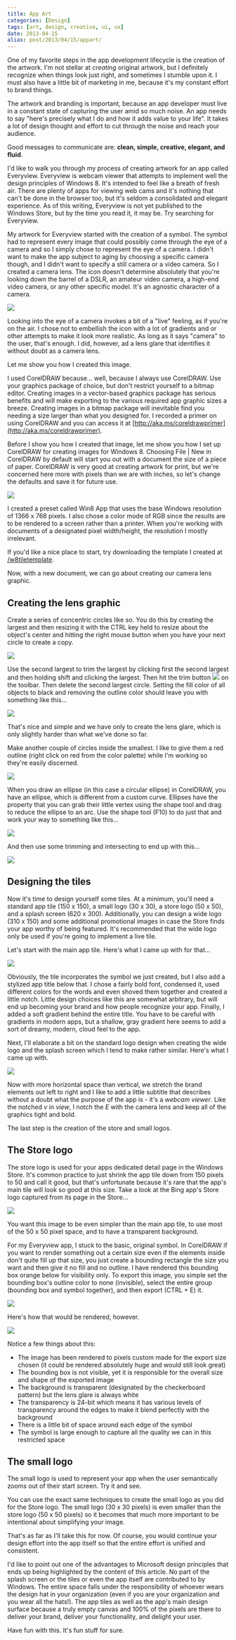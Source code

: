 ```yaml
---
title: App Art
categories: [Design]
tags: [art, design, creative, ui, ux]
date: 2013-04-15
alias: post/2013/04/15/appart/
---
```


One of my favorite steps in the app development lifecycle is the creation of the artwork. I'm not stellar at _creating_ original artwork, but I definitely recognize when things look just right, and sometimes I stumble upon it. I must also have a little bit of marketing in me, because it's my constant effort to brand things.


The artwork and branding is important, because an app developer must live in a constant state of capturing the user amid so much noise. An app needs to say "here's precisely what I do and how it adds value to your life". It takes a lot of design thought and effort to cut through the noise and reach your audience.

Good messages to communicate are: **clean, simple, creative, elegant, and fluid**.

I'd like to walk you through my process of creating artwork for an app called Everyview. Everyview is webcam viewer that attempts to implement well the design principles of Windows 8\. It's intended to feel like a breath of fresh air. There are plenty of apps for viewing web cams and it's nothing that can't be done in the browser too, but it's seldom a consolidated and elegant experience. As of this writing, Everyview is not yet published to the Windows Store, but by the time you read it, it may be. Try searching for Everyview.

My artwork for Everyview started with the creation of a symbol. The symbol had to represent every image that could possibly come through the eye of a camera and so I simply chose to represent the eye of a camera. I didn't want to make the app subject to aging by choosing a specific camera though, and I didn't want to specify a still camera or a video camera. So I created a camera lens. The icon doesn't determine absolutely that you're looking down the barrel of a DSLR, an amateur video camera, a high-end video camera, or any other specific model. It's an agnostic character of a camera.

![](/files/appart_01.png)

Looking into the eye of a camera invokes a bit of a "live" feeling, as if you're on the air. I chose not to embellish the icon with a lot of gradients and or other attempts to make it look more realistic. As long as it says "camera" to the user, that's enough. I did, however, ad a lens glare that identifies it without doubt as a camera lens.

Let me show you how I created this image.

I used CorelDRAW because... well, because I always use CorelDRAW. Use your graphics package of choice, but don't restrict yourself to a bitmap editor. Creating images in a vector-based graphics package has serious benefits and will make exporting to the various required app graphic sizes a breeze. Creating images in a bitmap package will inevitable find you needing a size larger than what you designed for. I recorded a primer on using CorelDRAW and you can access it at [http://aka.ms/coreldrawprimer](http://aka.ms/coreldrawprimer).

Before I show you how I created that image, let me show you how I set up CorelDRAW for creating images for Windows 8\. Choosing File | New in CorelDRAW by default will start you out with a document the size of a piece of paper. CorelDRAW is very good at creating artwork for print, but we're concerned here more with pixels than we are with inches, so let's change the defaults and save it for future use.

![](/files/appart_02.png)

I created a preset called Win8 App that uses the base Windows resolution of 1366 x 768 pixels. I also chose a color mode of RGB since the results are to be rendered to a screen rather than a printer. When you're working with documents of a designated pixel width/height, the resolution I mostly irrelevant.

If you'd like a nice place to start, try downloading the template I created at [/w8tiletemplate](/w8tiletemplate).

Now, with a new document, we can go about creating our camera lens graphic.

## Creating the lens graphic

Create a series of concentric circles like so. You do this by creating the largest and then resizing it with the CTRL key held to resize about the object's center and hitting the right mouse button when you have your next circle to create a copy.

![](/files/appart_03.png)

Use the second largest to trim the largest by clicking first the second largest and then holding shift and clicking the largest. Then hit the trim button ![](/files/appart_04.png) on the toolbar. Then delete the second largest circle. Setting the fill color of all objects to black and removing the outline color should leave you with something like this...

![](/files/appart_05.png)

That's nice and simple and we have only to create the lens glare, which is only slightly harder than what we've done so far.

Make another couple of circles inside the smallest. I like to give them a red outline (right click on red from the color palette) while I'm working so they're easily discerned.

![](/files/appart_06.png)

When you draw an ellipse (in this case a circular ellipse) in CorelDRAW, you have an ellipse, which is different from a custom curve. Ellipses have the property that you can grab their little vertex using the shape tool and drag to reduce the ellipse to an arc. Use the shape tool (F10) to do just that and work your way to something like this...

![](/files/appart_07.png)

And then use some trimming and intersecting to end up with this...

![](/files/appart_08.png)

## Designing the tiles

Now it's time to design yourself some tiles. At a minimum, you'll need a standard app tile (150 x 150), a small logo (30 x 30), a store logo (50 x 50), and a splash screen (620 x 300). Additionally, you can design a wide logo (310 x 150) and some additional promotional images in case the Store finds your app worthy of being featured. It's recommended that the wide logo only be used if you're going to implement a live tile.

Let's start with the main app tile. Here's what I came up with for that...

![](/files/appart_09.png)

Obviously, the tile incorporates the symbol we just created, but I also add a stylized app title below that. I chose a fairly bold font, condensed it, used different colors for the words and even shoved them together and created a little notch. Little design choices like this are somewhat arbitrary, but will end up becoming your brand and how people recognize your app. Finally, I added a soft gradient behind the entire title. You have to be careful with gradients in modern apps, but a shallow, gray gradient here seems to add a sort of dreamy, modern, cloud feel to the app.

Next, I'll elaborate a bit on the standard logo design when creating the wide logo and the splash screen which I tend to make rather similar. Here's what I came up with.

![](/files/appart_10.png)

Now with more horizontal space than vertical, we stretch the brand elements out left to right and I like to add a little subtitle that describes without a doubt what the purpose of the app is - it's a _webcam viewer_. Like the notched _v_ in _view_, I notch the _E_ with the camera lens and keep all of the graphics tight and bold.

The last step is the creation of the store and small logos.

## The Store logo

The store logo is used for your apps dedicated detail page in the Windows Store. It's common practice to just shrink the app tile down from 150 pixels to 50 and call it good, but that's unfortunate because it's rare that the app's main tile will look so good at this size. Take a look at the Bing app's Store logo captured from its page in the Store...

![](/files/appart_11.png)

You want this image to be even simpler than the main app tile, to use most of the 50 x 50 pixel space, and to have a transparent background.

For my Everyview app, I stuck to the basic, original symbol. In CorelDRAW if you want to render something out a certain size even if the elements inside don't quite fill up that size, you just create a bounding rectangle the size you want and then give it no fill and no outline. I have rendered this bounding box orange below for visibility only. To export this image, you simple set the bounding box's outline color to none (invisible), select the entire group (bounding box and symbol together), and then export (CTRL + E) it.

![](/files/appart_12.png)

Here's how that would be rendered, however.

![](/files/appart_13.png)

Notice a few things about this:

*   The image has been rendered to pixels custom made for the export size chosen (it could be rendered absolutely huge and would still look great)
*   The bounding box is not visible, yet it is responsible for the overall size and shape of the exported image
*   The background is transparent (designated by the checkerboard pattern) but the lens glare is always white
*   The transparency is 24-bit which means it has various levels of transparency around the edges to make it blend perfectly with the background
*   There is a little bit of space around each edge of the symbol
*   The symbol is large enough to capture all the quality we can in this restricted space

## The small logo

The small logo is used to represent your app when the user semantically zooms out of their start screen. Try it and see.

You can use the exact same techniques to create the small logo as you did for the Store logo. The small logo (30 x 30 pixels) is even smaller than the store logo (50 x 50 pixels) so it becomes that much more important to be intentional about simplifying your image.

That's as far as I'll take this for now. Of course, you would continue your design effort into the app itself so that the entire effort is unified and consistent.

I'd like to point out one of the advantages to Microsoft design principles that ends up being highlighted by the content of this article. No part of the splash screen or the tiles or even the app itself are contributed to by Windows. The entire space falls under the responsibility of whoever wears the design hat in your organization (even if you are your organization and you wear all the hats!). The app tiles as well as the app's main design surface because a truly empty canvas and 100% of the pixels are there to deliver your brand, deliver your functionality, and delight your user.

Have fun with this. It's fun stuff for sure.